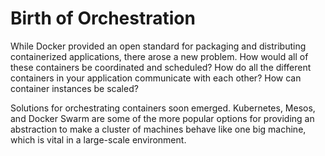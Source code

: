 # Birth of Orchestration

While Docker provided an open standard for packaging and distributing containerized applications, there arose a new problem. How would all of these containers be coordinated and scheduled? How do all the different containers in your application communicate with each other? How can container instances be scaled?

Solutions for orchestrating containers soon emerged. Kubernetes, Mesos, and Docker Swarm are some of the more popular options for providing an abstraction to make a cluster of machines behave like one big machine, which is vital in a large-scale environment.
